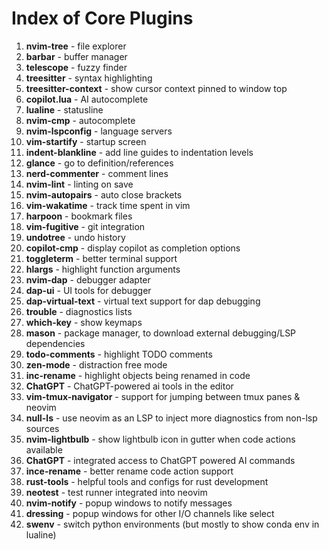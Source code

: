 # Index of Core Plugins

1. **nvim-tree** - file explorer
2. **barbar** - buffer manager
3. **telescope** - fuzzy finder
4. **treesitter** - syntax highlighting
5. **treesitter-context** - show cursor context pinned to window top
6. **copilot.lua** - AI autocomplete
7. **lualine** - statusline
8. **nvim-cmp** - autocomplete
9. **nvim-lspconfig** - language servers
10. **vim-startify** - startup screen
11. **indent-blankline** - add line guides to indentation levels
12. **glance** - go to definition/references
13. **nerd-commenter** - comment lines
14. **nvim-lint** - linting on save
15. **nvim-autopairs** - auto close brackets
16. **vim-wakatime** - track time spent in vim
17. **harpoon** - bookmark files
18. **vim-fugitive** - git integration
19. **undotree** - undo history
20. **copilot-cmp** - display copilot as completion options
21. **toggleterm** - better terminal support
22. **hlargs** - highlight function arguments
23. **nvim-dap** - debugger adapter
24. **dap-ui** - UI tools for debugger
25. **dap-virtual-text** - virtual text support for dap debugging
26. **trouble** - diagnostics lists
27. **which-key** - show keymaps
28. **mason** - package manager, to download external debugging/LSP dependencies
29. **todo-comments** - highlight TODO comments
30. **zen-mode** - distraction free mode
31. **inc-rename** - highlight objects being renamed in code
32. **ChatGPT** - ChatGPT-powered ai tools in the editor
33. **vim-tmux-navigator** - support for jumping between tmux panes & neovim
34. **null-ls** - use neovim as an LSP to inject more diagnostics from non-lsp sources
35. **nvim-lightbulb** - show lightbulb icon in gutter when code actions available
36. **ChatGPT** - integrated access to ChatGPT powered AI commands
37. **ince-rename** - better rename code action support
38. **rust-tools** - helpful tools and configs for rust development
39. **neotest** - test runner integrated into neovim
40. **nvim-notify** - popup windows to notify messages
41. **dressing** - popup windows for other I/O channels like select
42. **swenv** - switch python environments (but mostly to show conda env in lualine)

